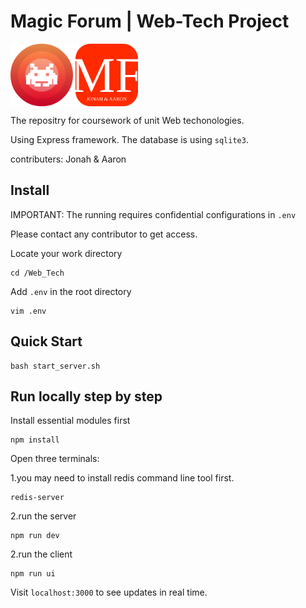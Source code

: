 
# Magic Forum | Web-Tech Project

<img src="https://github.com/JonahLyu/Web-Tech/blob/master/public/logo.svg" width = "100" height = "100" alt="logo1" align=center style="display:inline;"/> <img src="https://github.com/JonahLyu/Web-Tech/blob/master/public/logo2.svg" width = "100" height = "100" alt="logo2" align=center style="display:inline;"/>

The repositry for coursework of unit Web techonologies.

Using Express framework. The database is using `sqlite3`.

contributers: Jonah & Aaron


## Install

IMPORTANT: The running requires confidential configurations in `.env`

Please contact any contributor to get access.

Locate your work directory

```shell
cd /Web_Tech
```

Add `.env` in the root directory

```shell
vim .env
```

## Quick Start
```shell
bash start_server.sh
```


## Run locally step by step

Install essential modules first

```shell
npm install
```

Open three terminals:

1.you may need to install redis command line tool first.
```shell
redis-server
```

2.run the server
```shell
npm run dev
```

2.run the client
```shell
npm run ui
```
Visit `localhost:3000` to see updates in real time.

